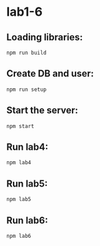 # lab1-6

## Loading libraries: 
```
npm run build
```
## Create DB and user: 
```
npm run setup
```

## Start the server:
```
npm start
```
## Run lab4:
```
npm lab4
```
## Run lab5:
```
npm lab5
```
## Run lab6:
```
npm lab6
```